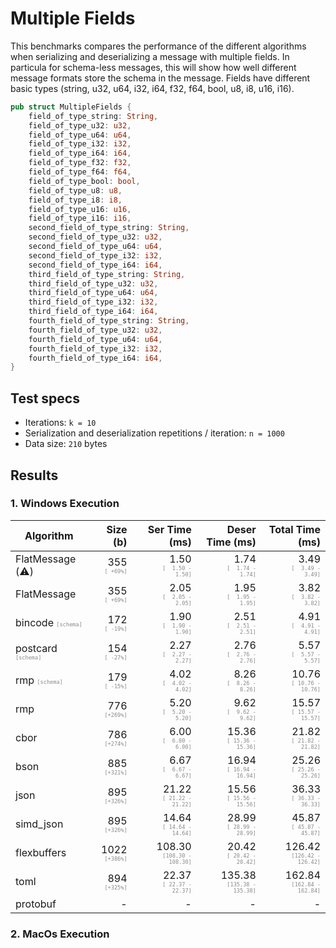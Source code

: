 # Multiple Fields

This benchmarks compares the performance of the different algorithms when serializing and deserializing a message with multiple fields. In particula for schema-less messages, this will show how well different message formats store the schema in the message.
Fields have different basic types (string, u32, u64, i32, i64, f32, f64, bool, u8, i8, u16, i16).

```rust
pub struct MultipleFields {
    field_of_type_string: String,
    field_of_type_u32: u32,
    field_of_type_u64: u64,
    field_of_type_i32: i32,
    field_of_type_i64: i64,
    field_of_type_f32: f32,
    field_of_type_f64: f64,
    field_of_type_bool: bool,
    field_of_type_u8: u8,
    field_of_type_i8: i8,
    field_of_type_u16: u16,
    field_of_type_i16: i16,
    second_field_of_type_string: String,
    second_field_of_type_u32: u32,
    second_field_of_type_u64: u64,
    second_field_of_type_i32: i32,
    second_field_of_type_i64: i64,
    third_field_of_type_string: String,
    third_field_of_type_u32: u32,
    third_field_of_type_u64: u64,
    third_field_of_type_i32: i32,
    third_field_of_type_i64: i64,
    fourth_field_of_type_string: String,
    fourth_field_of_type_u32: u32,
    fourth_field_of_type_u64: u64,
    fourth_field_of_type_i32: i32,
    fourth_field_of_type_i64: i64,
}
```

## Test specs

* Iterations: `k = 10`
* Serialization and deserialization repetitions / iteration: `n = 1000`
* Data size: `210` bytes


## Results

### 1. Windows Execution

| Algorithm | Size (b) | Ser Time (ms) | Deser Time (ms) | Total Time (ms) |
| ------ | -------: | ----------------------: | ------------------------: | --------------: |
| FlatMessage (&#9888;&#65039;) | 355 <span style="font-family:monospace; opacity:0.5; font-size:0.66em"><br>[&nbsp;+69%]</span> |   1.50 <span style="font-family:monospace; opacity:0.5; font-size:0.66em"><br>[&nbsp;&nbsp;1.50&nbsp;-&nbsp;&nbsp;&nbsp;1.50]</span> |   1.74 <span style="font-family:monospace; opacity:0.5; font-size:0.66em"><br>[&nbsp;&nbsp;1.74&nbsp;-&nbsp;&nbsp;&nbsp;1.74]</span> |   3.49 <span style="font-family:monospace; opacity:0.5; font-size:0.66em"><br>[&nbsp;&nbsp;3.49&nbsp;-&nbsp;&nbsp;&nbsp;3.49]</span> |
| FlatMessage | 355 <span style="font-family:monospace; opacity:0.5; font-size:0.66em"><br>[&nbsp;+69%]</span> |   2.05 <span style="font-family:monospace; opacity:0.5; font-size:0.66em"><br>[&nbsp;&nbsp;2.05&nbsp;-&nbsp;&nbsp;&nbsp;2.05]</span> |   1.95 <span style="font-family:monospace; opacity:0.5; font-size:0.66em"><br>[&nbsp;&nbsp;1.95&nbsp;-&nbsp;&nbsp;&nbsp;1.95]</span> |   3.82 <span style="font-family:monospace; opacity:0.5; font-size:0.66em"><br>[&nbsp;&nbsp;3.82&nbsp;-&nbsp;&nbsp;&nbsp;3.82]</span> |
| bincode  <span style="font-family:monospace; opacity:0.5; font-size:0.66em">[schema]</span>| 172 <span style="font-family:monospace; opacity:0.5; font-size:0.66em"><br>[&nbsp;-19%]</span> |   1.90 <span style="font-family:monospace; opacity:0.5; font-size:0.66em"><br>[&nbsp;&nbsp;1.90&nbsp;-&nbsp;&nbsp;&nbsp;1.90]</span> |   2.51 <span style="font-family:monospace; opacity:0.5; font-size:0.66em"><br>[&nbsp;&nbsp;2.51&nbsp;-&nbsp;&nbsp;&nbsp;2.51]</span> |   4.91 <span style="font-family:monospace; opacity:0.5; font-size:0.66em"><br>[&nbsp;&nbsp;4.91&nbsp;-&nbsp;&nbsp;&nbsp;4.91]</span> |
| postcard  <span style="font-family:monospace; opacity:0.5; font-size:0.66em">[schema]</span>| 154 <span style="font-family:monospace; opacity:0.5; font-size:0.66em"><br>[&nbsp;-27%]</span> |   2.27 <span style="font-family:monospace; opacity:0.5; font-size:0.66em"><br>[&nbsp;&nbsp;2.27&nbsp;-&nbsp;&nbsp;&nbsp;2.27]</span> |   2.76 <span style="font-family:monospace; opacity:0.5; font-size:0.66em"><br>[&nbsp;&nbsp;2.76&nbsp;-&nbsp;&nbsp;&nbsp;2.76]</span> |   5.57 <span style="font-family:monospace; opacity:0.5; font-size:0.66em"><br>[&nbsp;&nbsp;5.57&nbsp;-&nbsp;&nbsp;&nbsp;5.57]</span> |
| rmp  <span style="font-family:monospace; opacity:0.5; font-size:0.66em">[schema]</span>| 179 <span style="font-family:monospace; opacity:0.5; font-size:0.66em"><br>[&nbsp;-15%]</span> |   4.02 <span style="font-family:monospace; opacity:0.5; font-size:0.66em"><br>[&nbsp;&nbsp;4.02&nbsp;-&nbsp;&nbsp;&nbsp;4.02]</span> |   8.26 <span style="font-family:monospace; opacity:0.5; font-size:0.66em"><br>[&nbsp;&nbsp;8.26&nbsp;-&nbsp;&nbsp;&nbsp;8.26]</span> |  10.76 <span style="font-family:monospace; opacity:0.5; font-size:0.66em"><br>[&nbsp;10.76&nbsp;-&nbsp;&nbsp;10.76]</span> |
| rmp | 776 <span style="font-family:monospace; opacity:0.5; font-size:0.66em">[+269%]</span> |   5.20 <span style="font-family:monospace; opacity:0.5; font-size:0.66em"><br>[&nbsp;&nbsp;5.20&nbsp;-&nbsp;&nbsp;&nbsp;5.20]</span> |   9.62 <span style="font-family:monospace; opacity:0.5; font-size:0.66em"><br>[&nbsp;&nbsp;9.62&nbsp;-&nbsp;&nbsp;&nbsp;9.62]</span> |  15.57 <span style="font-family:monospace; opacity:0.5; font-size:0.66em"><br>[&nbsp;15.57&nbsp;-&nbsp;&nbsp;15.57]</span> |
| cbor | 786 <span style="font-family:monospace; opacity:0.5; font-size:0.66em">[+274%]</span> |   6.00 <span style="font-family:monospace; opacity:0.5; font-size:0.66em"><br>[&nbsp;&nbsp;6.00&nbsp;-&nbsp;&nbsp;&nbsp;6.00]</span> |  15.36 <span style="font-family:monospace; opacity:0.5; font-size:0.66em"><br>[&nbsp;15.36&nbsp;-&nbsp;&nbsp;15.36]</span> |  21.82 <span style="font-family:monospace; opacity:0.5; font-size:0.66em"><br>[&nbsp;21.82&nbsp;-&nbsp;&nbsp;21.82]</span> |
| bson | 885 <span style="font-family:monospace; opacity:0.5; font-size:0.66em">[+321%]</span> |   6.67 <span style="font-family:monospace; opacity:0.5; font-size:0.66em"><br>[&nbsp;&nbsp;6.67&nbsp;-&nbsp;&nbsp;&nbsp;6.67]</span> |  16.94 <span style="font-family:monospace; opacity:0.5; font-size:0.66em"><br>[&nbsp;16.94&nbsp;-&nbsp;&nbsp;16.94]</span> |  25.26 <span style="font-family:monospace; opacity:0.5; font-size:0.66em"><br>[&nbsp;25.26&nbsp;-&nbsp;&nbsp;25.26]</span> |
| json | 895 <span style="font-family:monospace; opacity:0.5; font-size:0.66em">[+326%]</span> |  21.22 <span style="font-family:monospace; opacity:0.5; font-size:0.66em"><br>[&nbsp;21.22&nbsp;-&nbsp;&nbsp;21.22]</span> |  15.56 <span style="font-family:monospace; opacity:0.5; font-size:0.66em"><br>[&nbsp;15.56&nbsp;-&nbsp;&nbsp;15.56]</span> |  36.33 <span style="font-family:monospace; opacity:0.5; font-size:0.66em"><br>[&nbsp;36.33&nbsp;-&nbsp;&nbsp;36.33]</span> |
| simd_json | 895 <span style="font-family:monospace; opacity:0.5; font-size:0.66em">[+326%]</span> |  14.64 <span style="font-family:monospace; opacity:0.5; font-size:0.66em"><br>[&nbsp;14.64&nbsp;-&nbsp;&nbsp;14.64]</span> |  28.99 <span style="font-family:monospace; opacity:0.5; font-size:0.66em"><br>[&nbsp;28.99&nbsp;-&nbsp;&nbsp;28.99]</span> |  45.87 <span style="font-family:monospace; opacity:0.5; font-size:0.66em"><br>[&nbsp;45.87&nbsp;-&nbsp;&nbsp;45.87]</span> |
| flexbuffers | 1022 <span style="font-family:monospace; opacity:0.5; font-size:0.66em">[+386%]</span> | 108.30 <span style="font-family:monospace; opacity:0.5; font-size:0.66em">[108.30&nbsp;-&nbsp;108.30]</span> |  20.42 <span style="font-family:monospace; opacity:0.5; font-size:0.66em"><br>[&nbsp;20.42&nbsp;-&nbsp;&nbsp;20.42]</span> | 126.42 <span style="font-family:monospace; opacity:0.5; font-size:0.66em">[126.42&nbsp;-&nbsp;126.42]</span> |
| toml | 894 <span style="font-family:monospace; opacity:0.5; font-size:0.66em">[+325%]</span> |  22.37 <span style="font-family:monospace; opacity:0.5; font-size:0.66em"><br>[&nbsp;22.37&nbsp;-&nbsp;&nbsp;22.37]</span> | 135.38 <span style="font-family:monospace; opacity:0.5; font-size:0.66em">[135.38&nbsp;-&nbsp;135.38]</span> | 162.84 <span style="font-family:monospace; opacity:0.5; font-size:0.66em">[162.84&nbsp;-&nbsp;162.84]</span> |
| protobuf | - | - | - | - |


### 2. MacOs Execution

